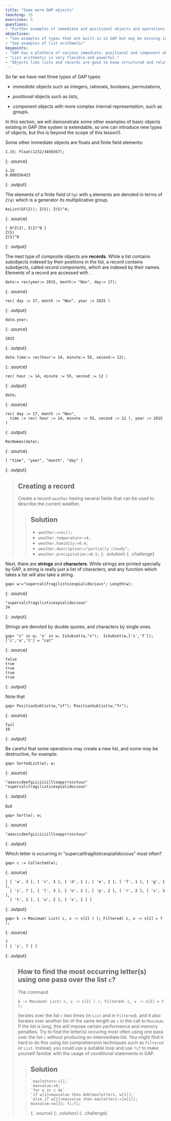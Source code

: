 ```yaml
---
title: "Some more GAP objects"
teaching: 15
exercises: 5
questions:
- "Further examples of immediate and positional objects and operations with them"
objectives:
- "See examples of types that are built-in in GAP but may be missing in other systems"
- "See examples of list arithmetic"
keypoints:
- "GAP has a plethora of various immediate, positional and component objects."
- "List arithmetic is very flexible and powerful."
- "Objects like lists and records are good to keep structured and related data."
---
```


So far we have met three types of GAP types:

* _immediate_ objects such as integers, rationals, booleans, permutations,

* _positional_ objects such as _lists_,

* _component_ objects with more complex internal representation, such as groups.

In this section, we will demonstrate some other examples of basic objects
existing in GAP (the system is extendable, so one can introduce new types
of objects, but this is beyond the scope of this lesson!).

Some other immediate objects are floats and finite field elements:

~~~
1.15; Float(1232/3456567);
~~~
{: .source}

~~~
1.15
0.000356423
~~~
{: .output}

The elements of a finite field `GF(q)` with `q` elements
are denoted in terms of `Z(q)` which is a generator its multiplicative group.
~~~
AsList(GF(2)); Z(5); Z(5)^4;
~~~
{: .source}

~~~
[ 0*Z(2), Z(2)^0 ]
Z(5)
Z(5)^0
~~~
{: .output}

The next type of composite objects are **records**. While a list contains subobjects indexed
by their positions in the list, a record contains subobjects, called _record
components_, which are indexed by their names. Elements of a record are accessed with `.`

~~~
date:= rec(year:= 2015, month:= "Nov", day:= 17);
~~~
{: .source}

~~~
rec( day := 17, month := "Nov", year := 2015 )
~~~
{: .output}

~~~
date.year;
~~~
{: .source}

~~~
2015
~~~
{: .output}

~~~
date.time:= rec(hour:= 14, minute:= 55, second:= 12);
~~~
{: .source}

~~~
rec( hour := 14, minute := 55, second := 12 )
~~~
{: .output}

~~~
date;
~~~
{: .source}

~~~
rec( day := 17, month := "Nov",
  time := rec( hour := 14, minute := 55, second := 12 ), year := 2015 )
~~~
{: .output}

~~~
RecNames(date);
~~~
{: .source}

~~~
[ "time", "year", "month", "day" ]
~~~
{: .output}

> ## Creating a record
> Create a record `weather` having several fields that can be used to describe the current weather.
>
> > ## Solution
> > * `weather:=rec();`
> > * `weather.temperature:=4;`
> > * `weather.humidity:=0.4;`
> > * `weather.description:="partially cloudy";`
> > * `weather.precipitation:=0.5;`
> {: .solution}
{: .challenge}

Next, there are **strings** and **characters**. While strings are printed specially by GAP, a string is really just a list of characters, and any function which takes a list will also take a string.

~~~
gap> w:="supercalifragilisticexpialidocious"; Length(w);
~~~
{: .source}

~~~
"supercalifragilisticexpialidocious"
34
~~~
{: .output}

Strings are denoted by double quotes, and characters by single ones.

~~~
gap> "s" in w; 's' in w; IsSubset(w,"s");  IsSubset(w,['s','f']); ['c','a','t'] = "cat"
~~~
{: .source}

~~~
false
true
true
true
true
~~~
{: .output}

Note that

~~~
gap> PositionSublist(w,"sf"); PositionSublist(w,"fr");
~~~
{: .source}

~~~
fail
10
~~~
{: .output}

Be careful that some operations may create a new list, and some may be
destructive, for example:

~~~
gap> SortedList(w); w;
~~~
{: .source}

~~~
"aaacccdeefgiiiiiiillloopprrssstuux"
"supercalifragilisticexpialidocious"
~~~
{: .output}

but

~~~
gap> Sort(w); w;
~~~
{: .source}

~~~
"aaacccdeefgiiiiiiillloopprrssstuux"
~~~
{: .output}

Which letter is occurring in "supercalifragilisticexpialidocious" most often?

~~~
gap> c := Collected(w);
~~~
{: .source}

~~~
[ [ 'a', 3 ], [ 'c', 3 ], [ 'd', 1 ], [ 'e', 2 ], [ 'f', 1 ], [ 'g', 1 ],
  [ 'i', 7 ], [ 'l', 3 ], [ 'o', 2 ], [ 'p', 2 ], [ 'r', 2 ], [ 's', 3 ],
  [ 't', 1 ], [ 'u', 2 ], [ 'x', 1 ] ]
~~~
{: .output}

~~~
gap> k := Maximum( List( c, v -> v[2] ) ); Filtered( c, v -> v[2] = 7 );
~~~
{: .source}

~~~
7
[ [ 'i', 7 ] ]
~~~
{: .output}

> ## How to find the most occurring letter(s) using one pass over the list `c`?
>
> The command
>
> `k := Maximum( List( c, v -> v[2] ) ); Filtered( c, v -> v[2] = 7 );`
>
> iterates over the list `c` two times (in `List` and in `Filtered`), and
> it also iterates over another list of the same length as `c` in the call
> to `Maximum`. If the list is long, this will impose certain performance
> and memory penalties. Try to find the 
> letter(s) occuring most often using one pass over the list `c` without producing an intermediate
> list.
> You might find it hard to do this using list comprehension techniques such as
> `Filtered` or `List`. Instead, you could use a suitable loop and use `?if`
> to make yourself familiar with the usage of conditional statements in GAP.
> > ## Solution
> > ~~~
> > `maxletters:=[];`
> > `maxvalue:=0;`
> > `for w in c do`
> > `if w[2]=maxvalue then Add(maxletters, w[1]);`
> > `else if w[2]>maxvalue then maxletters:=[w[1]]; maxvalue:=w[2]; fi;fi;`
> > ~~~
> > {: .source}
> {: .solution}
{: .challenge}
